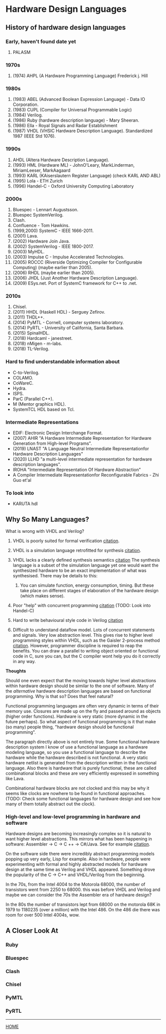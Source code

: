 

# Hardware Design Languages

## History of hardware design languages 

### Early, haven't found date yet
1. PALASM

### 1970s
1. (1974) AHPL (A Hardware Programming Language) Frederick j. Hill

### 1980s
1. (1983) ABEL (Advanced Boolean Expression Language) - Data IO Corporation.
2. (1983) CUPL (Compiler for Universal Programmable Logic)
3. (1984) Verilog.
4. (1986) Ruby (hardware description language) - Mary Sheeran.
5. (1986) Ella - Royal Signals and Radar Establishment
6. (1987) VHDL (VHSIC Hardware Description Language). Standardized 1987  (IEEE Std 1076).

### 1990s
1. AHDL (Altera Hardware Description Language).
2. (1993) HML (Hardware ML) - JohnO'Leary, MarkLinderman, MiriamLeeser, MarkAagaard
3. (1993) KARL (KAiserslautern Register Language) (check KARL AND ABL)
4. (1995) Lola - ETH Zurich
5. (1996) Handel-C - Oxford University Computing Laboratory

### 2000s
1. Bluespec - Lennart Augustsson.
2. Bluespec SystemVerilog.
3. Clash.
4. Confluence - Tom Hawkins.
5. (1999,2000) SystemC - IEEE 1666-2011.
6. (2001) Lava.
7. (2002) Hardware Join Java.
8. (2002) SystemVerilog - IEEE 1800-2017.
9. (2003) MyHDL. 
10. (2003) Impulse C - Impulse Accelerated Technologies.
11. (2005) ROCCC (Riverside Optimizing Compiler for Configurable Computing) (maybe earlier than 2005).
12. (2006) RHDL (maybe earlier than 2005).
13. (2006) JHDL (Just Another Hardware Description Language).
14. (2009) ESys.net. Port of SystemC framework for C++ to .net.

### 2010s
1. Chisel.
2. (2011) HHDL (Haskell HDL) - Serguey Zefirov.
3. (2011) THDL++.
4. (2014) PyMTL - Cornell, computer systems laboratory.
5. (2014) PyRTL - University of California, Santa Barbara.
6. (2015) SpinalHDL.
7. (2018) Hardcaml - janestreet.
8. (2018) nMigen - m-labs.
9. (2018) TL-Verilog.

### Hard to find understandable information about

- C-to-Verilog.
- COLAMO.
- CoWareC. 
- Hydra. 
- ISPS.
- ParC (Parallel C++).
- M  (Mentor graphics HDL).
- SystemTCL 	HDL based on Tcl.

### Intermediate Representations 

- EDIF: Electronic Design Interchange Format.
- (2007) AHIR "A Hardware Intermediate Representation for Hardware Generation from High-level Programs".
- (2019) LNAST "A Language Neutral Intermediate Representationfor Hardware Description Languages"
- (2020) LLHD "a multi-level intermediate representation for hardware description languages".
- IROHA "Intermediate Representation Of Hardware Abstraction"
- A Compiler Intermediate Representationfor Reconfigurable Fabrics - Zhi Guo et'al

### To look into
- KARUTA hdl


## Why So Many Languages?

What is wrong with VHDL and Verilog?
1. VHDL is poorly suited for formal verification [citation](https://dl.acm.org/doi/pdf/10.1145/291251.289440).
2. VHDL is a simulation language retrofitted for synthesis [citation](https://dl.acm.org/doi/pdf/10.1145/291251.289440).
3. VHDL lacks a clearly defined synthesis semantics [citation](https://books.google.se/books?hl=en&lr=&id=rJ_wBwAAQBAJ&oi=fnd&pg=PA116&ots=-N_8j52lXl&sig=JBYmXr08Xkmpb42CxbuyUvvgEpQ&redir_esc=y#v=onepage&q&f=false)
   The synthesis language is a subset of the simulation language yet one would
   want the synthesized hardware to be an exact implementation of what was synthesised.
   There may be details to this:
   1. You can simulate function, energy consumption, timing.
      But these take place on different stages of elaboration of the hardware
      design (which makes sense). 
   
4. Poor "help" with concurrent programming [citation](https://www.cl.cam.ac.uk/teaching/0910/P35/obj3.2/page14.html)
   (TODO: Look into Handel-C) 
5. Hard to write behavioural style code in Verilog [citation](https://www.cl.cam.ac.uk/teaching/0910/P35/obj3.2/page14.html)
6. Difficult to understand dataflow model. Lots of concurrent statements and signals.
   Very low abstraction level. This gives rise to higher level programming styles
   within VHDL, such as the Gaisler 2-process method [citation](https://www.gaisler.com/doc/vhdl2proc.pdf).
   However, programmer discipline is required to reap the benefits.
   You can draw a parallel to writing object oriented or functional code in C,
   sure you can, but the C compiler wont help you do it correctly in any way.


**Thoughts**

Should one even expect that the moving towards higher level
abstractions within hardware design should be similar to the one of
software. Many of the *alternative* hardware description languages are
based on functional programming. Why is that so? Does that feel natural?

Functional programming languages are often very dynamic in terms of
their memory use. Closures are made up on the fly and passed around as
objects (higher order functions). Hardware is very static (more
dynamic in the future perhaps). So what aspect of functional programming
is it that make (so many) people thing, "hardware design should be functional 
programming".

The paragraph directly above is not entirely true. Some functional
hardware description system I know of use a functional language as a
hardware modeling language, so you use a functional language to
describe the hardware while the hardware described is not
functional. A very static hardware netlist is generated from the
description written in the functional language. Also there is hardware
that is purely functional, these are called combinational blocks and
these are very efficiently expressed in something like Lava.

Combinational hardware blocks are not clocked and this may be why it seems
like clocks are nowhere to be found in functional approaches.
(TODO: Check some functional languages for hardware design and see how
many of them totally abstract out the clock). 






### High-level and low-level programming in hardware and software

Hardware designs are becoming increasingly complex so it is natural
to want higher level abstractions. This mirrors what has been
happening in software:  Assembler -> C -> C ++ -> C#/Java. See for
example
[citation](https://dl.acm.org/doi/pdf/10.1145/1363686.1364037).

On the software side there were incredibly abstract programming
models popping up very early, Lisp for example. Also in hardware,
people were experimenting with formal and highly abstracted models
for hardware design at the same time as Verilog and VHDL
appeared. Something drove the popularity
of the C -> C++ and VHDL/Verilog from the beginning.

In the 70s, from the Intel 4004 to the Motorola 68000, the number of
transistors went from 2250 to 68000. this was before VHDL and Verilog
and maybe we can consider the 70s the Assembler era of hardware
design?

In the 80s the number of transistors lept from 68000 on the
motorola 68K in 1979 to 1180235 (over a million) with the Intel 486.
On the 486 die there was room for over 500 Intel 4004s, wow.  



## A Closer Look At

### Ruby

### Bluespec

### Clash

### Chisel

### PyMTL

### PyRTL




___

[HOME](https://svenssonjoel.github.io)
